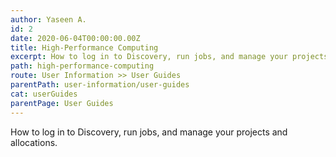 ```yaml
---
author: Yaseen A.
id: 2
date: 2020-06-04T00:00:00.00Z
title: High-Performance Computing
excerpt: How to log in to Discovery, run jobs, and manage your projects and allocations.
path: high-performance-computing
route: User Information >> User Guides
parentPath: user-information/user-guides
cat: userGuides
parentPage: User Guides
---
```

How to log in to Discovery, run jobs, and manage your projects and allocations.

